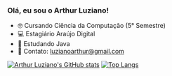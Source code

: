 ### Olá, eu sou o Arthur Luziano!

- 🤓 Cursando Ciência da Computação (5° Semestre)
- 💻 Estagiário Araújo Digital
- 📖 Estudando Java
- 📧 Contato: luzianoarthur@gmail.com

[![Arthur Luziano's GitHub stats](https://github-readme-stats.vercel.app/api?username=arthurluziano&show_icons=true&theme=tokyonight)](https://github.com/arthurluziano)
[![Top Langs](https://github-readme-stats.vercel.app/api/top-langs/?username=arthurluziano&layout=compact&theme=tokyonight&card_width=300px&line_height=30px)](https://github.com/arthurluziano)
